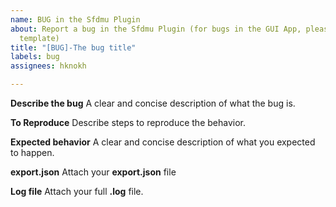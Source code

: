 ```yaml
---
name: BUG in the Sfdmu Plugin
about: Report a bug in the Sfdmu Plugin (for bugs in the GUI App, please, use separated
  template)
title: "[BUG]-The bug title"
labels: bug
assignees: hknokh

---
```


**Describe the bug**
A clear and concise description of what the bug is.

**To Reproduce**
Describe steps to reproduce the behavior.

**Expected behavior**
A clear and concise description of what you expected to happen.

**export.json**
Attach your **export.json** file

**Log file**
Attach your full **.log** file.
